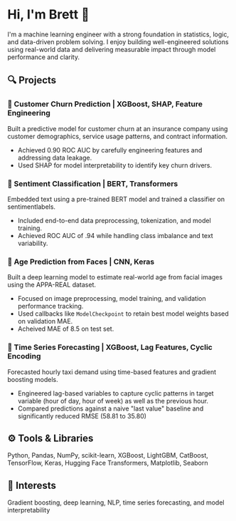 # Hi, I'm Brett 👋

I'm a machine learning engineer with a strong foundation in statistics, logic, and data-driven problem solving. I enjoy building well-engineered solutions using real-world data and delivering measurable impact through model performance and clarity.

## 🔍 Projects

### 🏦 Customer Churn Prediction | XGBoost, SHAP, Feature Engineering  
Built a predictive model for customer churn at an insurance company using customer demographics, service usage patterns, and contract information.  
- Achieved 0.90 ROC AUC by carefully engineering features and addressing data leakage.
- Used SHAP for model interpretability to identify key churn drivers.

### 💬 Sentiment Classification | BERT, Transformers  
Embedded text using a pre-trained BERT model and trained a classifier on sentimentlabels.  
- Included end-to-end data preprocessing, tokenization, and model training.
- Achieved ROC AUC of .94 while handling class imbalance and text variability.

### 🧠 Age Prediction from Faces | CNN, Keras  
Built a deep learning model to estimate real-world age from facial images using the APPA-REAL dataset.  
- Focused on image preprocessing, model training, and validation performance tracking.
- Used callbacks like `ModelCheckpoint` to retain best model weights based on validation MAE.
- Acheived MAE of 8.5 on test set. 

### 🚕 Time Series Forecasting | XGBoost, Lag Features, Cyclic Encoding  
Forecasted hourly taxi demand using time-based features and gradient boosting models.  
- Engineered lag-based variables to capture cyclic patterns in target variable (hour of day, hour of week) as well as the previous hour. 
- Compared predictions against a naive "last value" baseline and significantly reduced RMSE (58.81 to 35.80) 

## ⚙️ Tools & Libraries
Python, Pandas, NumPy, scikit-learn, XGBoost, LightGBM, CatBoost, TensorFlow, Keras, Hugging Face Transformers, Matplotlib, Seaborn

## 📌 Interests
Gradient boosting, deep learning, NLP, time series forecasting, and model interpretability
